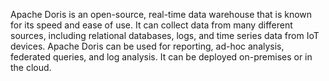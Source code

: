 Apache Doris is an open-source, real-time data warehouse that is known for its speed and ease of use. It can collect data from many different sources, including relational databases, logs, and time series data from IoT devices. Apache Doris can be used for reporting, ad-hoc analysis, federated queries, and log analysis. It can be deployed on-premises or in the cloud.
